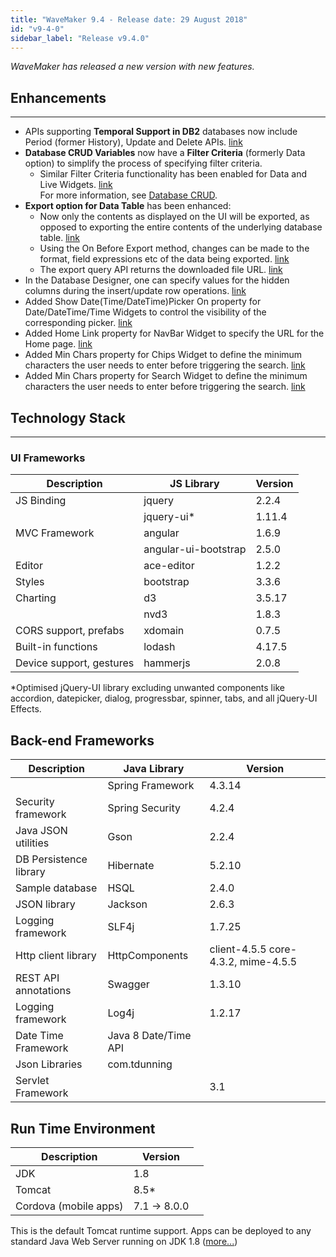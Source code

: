```yaml
---
title: "WaveMaker 9.4 - Release date: 29 August 2018"
id: "v9-4-0"
sidebar_label: "Release v9.4.0"
---
```

*WaveMaker has released a new version with new features.*

## Enhancements
---

- APIs supporting **Temporal Support in DB2** databases now include Period (former History), Update and Delete APIs. [link](/learn/app-development/services/database-services/temporal-support/)
- **Database CRUD Variables** now have a **Filter Criteria** (formerly Data option) to simplify the process of specifying filter criteria.   
    - Similar Filter Criteria functionality has been enabled for Data and Live Widgets. [link](/learn/how-tos/using-filter-criteria-data-live-widgets/)  
    For more information, see [Database CRUD](/learn/how-tos/using-filter-criteria-database-crud-variable/).
- **Export option for Data Table** has been enhanced:
    - Now only the contents as displayed on the UI will be exported, as opposed to exporting the entire contents of the underlying database table. [link](/learn/how-tos/export-data-data-table-2/)
    - Using the On Before Export method, changes can be made to the format, field expressions etc of the data being exported. [link](/learn/app-development/widgets/datalive/datatable/datatable-events-methods/)
    - The export query API returns the downloaded file URL. [link](/learn/app-development/services/database-services/orm-artifacts/#query-apis)
- In the Database Designer, one can specify values for the hidden columns during the insert/update row operations. [link](/learn/app-development/services/working-database-schema/)
- Added Show Date(Time/DateTime)Picker On property for Date/DateTime/Time Widgets to control the visibility of the corresponding picker. [link](/learn/app-development/widgets/form-widgets/date-time-datetime/)
- Added Home Link property for NavBar Widget to specify the URL for the Home page. [link](/learn/app-development/widgets/navigation/nav-bar/)
- Added Min Chars property for Chips Widget to define the minimum characters the user needs to enter before triggering the search. [link](/learn/app-development/widgets/form-widgets/chips/)
- Added Min Chars property for Search Widget to define the minimum characters the user needs to enter before triggering the search. [link](/learn/app-development/widgets/basic/search/)


## Technology Stack
---
### UI Frameworks

| Description | JS Library | Version |
| --- | --- | --- |
| JS Binding | jquery | 2.2.4 |
|  | jquery-ui* | 1.11.4 |
| MVC Framework | angular | 1.6.9 |
|  | angular-ui-bootstrap | 2.5.0 |
| Editor | ace-editor | 1.2.2 |
| Styles | bootstrap | 3.3.6 |
| Charting | d3 | 3.5.17 |
|  | nvd3 | 1.8.3 |
| CORS support, prefabs | xdomain | 0.7.5 |
| Built-in functions | lodash | 4.17.5 |
| Device support, gestures | hammerjs | 2.0.8 |

*Optimised jQuery-UI library excluding unwanted components like accordion, datepicker, dialog, progressbar, spinner, tabs, and all jQuery-UI Effects.

## Back-end Frameworks

| Description | Java Library | Version |
| --- | --- | --- |
|  | Spring Framework | 4.3.14 |
| Security framework | Spring Security | 4.2.4 |
| Java JSON utilities | Gson | 2.2.4 |
| DB Persistence library | Hibernate | 5.2.10 |
| Sample database | HSQL | 2.4.0 |
| JSON library | Jackson | 2.6.3 |
| Logging framework | SLF4j | 1.7.25 |
| Http client library | HttpComponents | client-4.5.5   core-4.3.2,   mime-4.5.5 |
| REST API annotations | Swagger | 1.3.10 |
| Logging framework | Log4j | 1.2.17 |
| Date Time Framework | Java 8 Date/Time API |  |
| Json Libraries | com.tdunning |  |
| Servlet Framework |  | 3.1 |

## Run Time Environment

| Description | Version |
| --- | --- |
| JDK | 1.8 |
| Tomcat | 8.5* |
| Cordova (mobile apps) <td className="versiontdbgcolor"> 7.1 -> 8.0.0 </td>|

This is the default Tomcat runtime support. Apps can be deployed to any standard Java Web Server running on JDK 1.8 ([more...](/learn/app-development/deployment/deployment-web-server/))